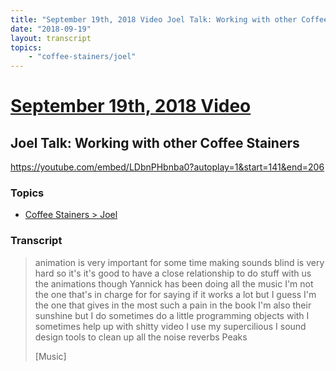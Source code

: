 ```yaml
---
title: "September 19th, 2018 Video Joel Talk: Working with other Coffee Stainers"
date: "2018-09-19"
layout: transcript
topics:
    - "coffee-stainers/joel"
---
```

# [September 19th, 2018 Video](../2018-09-19.md)
## Joel Talk: Working with other Coffee Stainers
https://youtube.com/embed/LDbnPHbnba0?autoplay=1&start=141&end=206

### Topics
* [Coffee Stainers > Joel](../topics/coffee-stainers/joel.md)

### Transcript

> animation is very important for some time making sounds blind is very hard so it's it's good to have a close relationship to do stuff with us the animations though Yannick has been doing all the music I'm not the one that's in charge for for saying if it works a lot but I guess I'm the one that gives in the most such a pain in the book I'm also their sunshine but I do sometimes do a little programming objects with I sometimes help up with shitty video I use my supercilious I sound design tools to clean up all the noise reverbs Peaks
>
> [Music]
